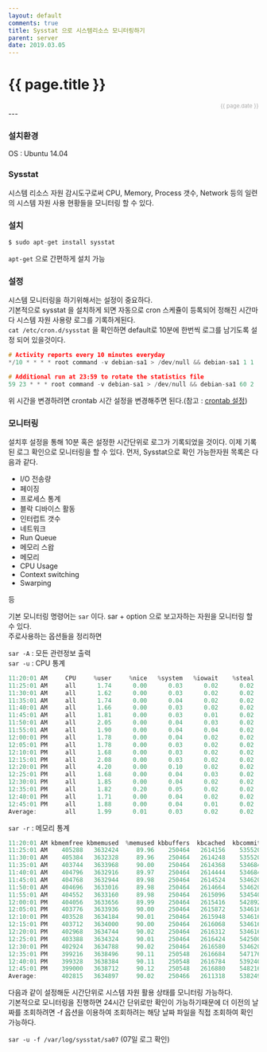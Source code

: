 ```yaml
---
layout: default
comments: true
title: Sysstat 으로 시스템리소스 모니터링하기 
parent: server
date: 2019.03.05
---
```


<h1>{{ page.title }}</h1>  
<div style="text-align:right; font-size:11px; color:#aaa">{{ page.date }} </div>
---

### 설치환경

OS : Ubuntu 14.04

### Sysstat

시스템 리소스 자원 감시도구로써 CPU, Memory, Process 갯수, Network 등의 일련의 시스템 자원 사용 현황들을 모니터링 할 수 있다.  

###  설치

```c
$ sudo apt-get install sysstat
```

`apt-get` 으로 간편하게 설치 가능

### 설정

시스템 모니터링을 하기위해서는 설정이 중요하다.  
기본적으로 sysstat 을 설치하게 되면 자동으로 cron 스케쥴이 등록되어 정해진 시간마다 시스템 자원 사용량 로그를 기록하게된다.  
`cat /etc/cron.d/sysstat` 을 확인하면 default로 10분에 한번씩 로그를 남기도록 설정 되어 있을것이다.

```c
# Activity reports every 10 minutes everyday
*/10 * * * * root command -v debian-sa1 > /dev/null && debian-sa1 1 1

# Additional run at 23:59 to rotate the statistics file
59 23 * * * root command -v debian-sa1 > /dev/null && debian-sa1 60 2
````

위 시간을 변경하려면 crontab 시간 설정을 변경해주면 된다.(참고 : <a href="/docs/server/crontab">crontab 설정</a>)  


### 모니터링

설치후 설정을 통해 10분 혹은 설정한 시간단위로 로그가 기록되었을 것이다. 이제 기록된 로그 확인으로 모니터링을 할 수 있다. 
먼저, Sysstat으로 확인 가능한자원 목록은 다음과 같다.
- I/O 전송량   
- 페이징   
- 프로세스 통계   
- 블락 디바이스 활동   
- 인터럽트 갯수   
- 네트워크   
- Run Queue   
- 메모리 스왑
- 메모리
- CPU Usage
- Context switching
- Swarping

등  

기본 모니터링 명령어는 `sar` 이다. sar + option 으로 보고자하는 자원을 모니터링 할 수 있다.   
주로사용하는 옵션들을 정리하면  

`sar -A` : 모든 관련정보 출력   
`sar -u` : CPU 통계
```c
11:20:01 AM     CPU     %user     %nice   %system   %iowait    %steal     %idle
11:25:01 AM     all      1.74      0.00      0.03      0.02      0.02     98.19
11:30:01 AM     all      1.62      0.00      0.03      0.02      0.02     98.32
11:35:01 AM     all      1.74      0.00      0.04      0.02      0.02     98.19
11:40:01 AM     all      1.66      0.00      0.03      0.02      0.02     98.28
11:45:01 AM     all      1.81      0.00      0.03      0.01      0.02     98.13
11:50:01 AM     all      2.05      0.00      0.04      0.03      0.02     97.86
11:55:01 AM     all      1.90      0.00      0.04      0.04      0.02     98.00
12:00:01 PM     all      1.78      0.00      0.04      0.02      0.02     98.14
12:05:01 PM     all      1.78      0.00      0.03      0.02      0.02     98.16
12:10:01 PM     all      1.68      0.00      0.03      0.02      0.02     98.26
12:15:01 PM     all      2.08      0.00      0.03      0.02      0.02     97.85
12:20:01 PM     all      4.20      0.00      0.10      0.02      0.02     95.66
12:25:01 PM     all      1.68      0.00      0.04      0.03      0.02     98.23
12:30:01 PM     all      1.85      0.00      0.04      0.02      0.02     98.08
12:35:01 PM     all      1.82      0.20      0.05      0.02      0.02     97.88
12:40:01 PM     all      1.71      0.00      0.04      0.02      0.02     98.21
12:45:01 PM     all      1.88      0.00      0.04      0.01      0.02     98.05
Average:        all      1.99      0.01      0.03      0.02      0.02     97.93
```

`sar -r` : 메모리 통계
```c
11:20:01 AM kbmemfree kbmemused  %memused kbbuffers  kbcached  kbcommit   %commit  kbactive   kbinact   kbdirty
11:25:01 AM    405288   3632424     89.96    250464   2614156    535520      8.96   1974756   1293804        92
11:30:01 AM    405384   3632328     89.96    250464   2614248    535520      8.96   1974796   1293804        28
11:35:01 AM    403744   3633968     90.00    250464   2614368    534684      8.95   1976256   1293812        80
11:40:01 AM    404796   3632916     89.97    250464   2614444    534684      8.95   1975160   1293808        72
11:45:01 AM    404768   3632944     89.98    250464   2614524    534620      8.94   1975244   1293804        68
11:50:01 AM    404696   3633016     89.98    250464   2614664    534620      8.94   1975380   1293808        36
11:55:01 AM    404552   3633160     89.98    250464   2615096    534540      8.94   1975616   1293904        52
12:00:01 PM    404056   3633656     89.99    250464   2615416    542892      9.08   1975892   1294068       248
12:05:01 PM    403776   3633936     90.00    250464   2615872    534616      8.94   1975920   1294396        84
12:10:01 PM    403528   3634184     90.01    250464   2615948    534616      8.94   1975988   1294400        60
12:15:01 PM    403712   3634000     90.00    250464   2616068    534616      8.94   1976032   1294404        48
12:20:01 PM    402968   3634744     90.02    250464   2616312    534616      8.94   1976712   1294400       136
12:25:01 PM    403388   3634324     90.01    250464   2616424    542500      9.08   1976444   1294404        88
12:30:01 PM    402924   3634788     90.02    250464   2616580    534620      8.94   1976576   1294412        44
12:35:01 PM    399216   3638496     90.11    250548   2616684    547176      9.15   2025060   1249116       156
12:40:01 PM    399328   3638384     90.11    250548   2616784    539240      9.02   2025348   1249112        56
12:45:01 PM    399000   3638712     90.12    250548   2616880    548216      9.17   2025316   1249116        44
Average:       402815   3634897     90.02    250466   2611318    538249      9.01   2003298   1267679        55
```
다음과 같이 설정해둔 시간단위로 시스템 자원 활용 상태를 모니터링 가능하다.  
기본적으로 모니터링을 진행하면 24시간 단위로만 확인이 가능하기때문에 더 이전의 날짜를 조회하려면 -f 옵션을 이용하여 조회하려는 해당 날짜 파일을 직접 조회하여 확인 가능하다.  

`sar -u -f /var/log/sysstat/sa07` (07일 로그 확인)  







  



